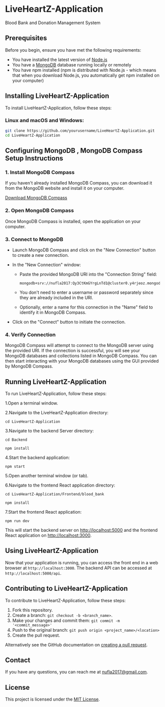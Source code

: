# LiveHeartZ-Application
Blood Bank and Donation Management System

## Prerequisites

Before you begin, ensure you have met the following requirements:
* You have installed the latest version of [Node.js](https://nodejs.org/)
* You have a [MongoDB](https://www.mongodb.com/) database running locally or remotely
* You have npm installed (npm is distributed with Node.js - which means that when you download Node.js, you automatically get npm installed on your computer)

## Installing LiveHeartZ-Application

To install LiveHeartZ-Application, follow these steps:

### Linux and macOS and Windows:

```bash
git clone https://github.com/yourusername/LiveHeartZ-Application.git
cd LiveHeartZ-Application
```

## Configuring MongoDB , MongoDB Compass Setup Instructions

### 1. Install MongoDB Compass

If you haven't already installed MongoDB Compass, you can download it from the MongoDB website and install it on your computer.

[Download MongoDB Compass](https://www.mongodb.com/try/download/compass)

### 2. Open MongoDB Compass

Once MongoDB Compass is installed, open the application on your computer.

### 3. Connect to MongoDB

- Launch MongoDB Compass and click on the "New Connection" button to create a new connection.

- In the "New Connection" window:
  - Paste the provided MongoDB URI into the "Connection String" field:
    ```
    mongodb+srv://nufla2017:Qy3CtKmGYrgLnTd1@cluster0.y4rjeoz.mongodb.net/LiveHeartz
    ```

  - You don't need to enter a username or password separately since they are already included in the URI.

  - Optionally, enter a name for this connection in the "Name" field to identify it in MongoDB Compass.

- Click on the "Connect" button to initiate the connection.

### 4. Verify Connection

MongoDB Compass will attempt to connect to the MongoDB server using the provided URI. If the connection is successful, you will see your MongoDB databases and collections listed in MongoDB Compass. You can then start interacting with your MongoDB databases using the GUI provided by MongoDB Compass.

## Running LiveHeartZ-Application

To run LiveHeartZ-Application, follow these steps:

1.Open a terminal window.

2.Navigate to the LiveHeartZ-Application directory:

`cd LiveHeartZ-Application`

3.Navigate to the backend Server directory:

`cd Backend`

`npm install`

4.Start the backend application:

`npm start`

5.Open another terminal window (or tab).

6.Navigate to the frontend React application directory:

`cd LiveHeartZ-Application/Frontend/blood_bank`

`npm install`

7.Start the frontend React application:

`npm run dev`

This will start the backend server on [http://localhost:5000](http://localhost:5000) and the frontend React application on [http://localhost:3000](http://localhost:3000).


## Using LiveHeartZ-Application

Now that your application is running, you can access the front end in a web browser at `http://localhost:3000`.
The backend API can be accessed at `http://localhost:5000/api`.

## Contributing to LiveHeartZ-Application

To contribute to LiveHeartZ-Application, follow these steps:

1. Fork this repository.
2. Create a branch: `git checkout -b <branch_name>`.
3. Make your changes and commit them: `git commit -m '<commit_message>'`
4. Push to the original branch: `git push origin <project_name>/<location>`
5. Create the pull request.

Alternatively see the GitHub documentation on [creating a pull request](https://docs.github.com/en/github/collaborating-with-issues-and-pull-requests/creating-a-pull-request).

## Contact

If you have any questions, you can reach me at [nufla2017@gmail.com](mailto:nufla2017@gmail.com).

## License

This project is licensed under the [MIT License](https://opensource.org/licenses/MIT).

